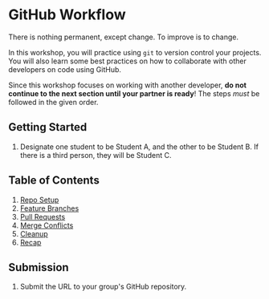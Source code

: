 # GitHub Workflow

There is nothing permanent, except change.
To improve is to change.

In this workshop, you will practice using `git` to version control your projects. You will also learn some best practices on how to collaborate with other developers on code using GitHub.

Since this workshop focuses on working with another developer, **do not continue to the next section until your partner is ready**! The steps _must_ be followed in the given order.

## Getting Started

1. Designate one student to be Student A, and the other to be Student B. If there is a third person, they will be Student C.

## Table of Contents

1. [Repo Setup](/sections/01-repo_setup.md)
2. [Feature Branches](/sections/02-feature_branches.md)
3. [Pull Requests](/sections/03-pull_requests.md)
4. [Merge Conflicts](/sections/04-merge_conflicts.md)
5. [Cleanup](/sections/05-cleanup.md)
6. [Recap](/sections/06-recap.md)

## Submission

1. Submit the URL to your group's GitHub repository.
